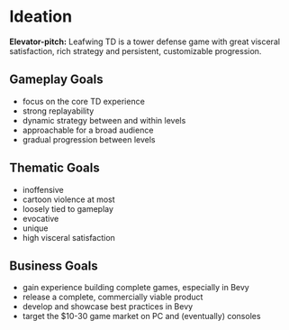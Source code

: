 # Ideation

**Elevator-pitch:** Leafwing TD is a tower defense game with great visceral satisfaction, rich strategy and persistent, customizable progression.

## Gameplay Goals
- focus on the core TD experience
- strong replayability
- dynamic strategy between and within levels
- approachable for a broad audience
- gradual progression between levels

## Thematic Goals
- inoffensive
- cartoon violence at most
- loosely tied to gameplay
- evocative
- unique
- high visceral satisfaction

## Business Goals
- gain experience building complete games, especially in Bevy
- release a complete, commercially viable product
- develop and showcase best practices in Bevy
- target the $10-30 game market on PC and (eventually) consoles